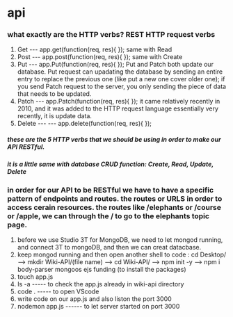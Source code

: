 # api
### what exactly are the HTTP verbs? REST HTTP request verbs
1. Get    --- app.get(function(req, res){   });  same with Read
2. Post   --- app.post(function(req, res){  });  same with Create
3. Put    --- app.Put(function(req, res){  });  Put and Patch both update our database. Put request can upadating the database by sending an entire entry to replace the previous one (like put a new one cover older one); if you send Patch request to the server, you only sending the piece of data that needs to be updated.
4. Patch  --- app.Patch(function(req, res){  });    it came relatively recently in 2010, and it was added to the HTTP request language essentially very recently, it is update data.
5. Delete --- ---  app.delete(function(req, res){  });
##### these are the 5 HTTP verbs that we should be using in order to make our API RESTful.
##### it is a little same with database CRUD function: Create, Read, Update, Delete


### in order for our API to be RESTful we have to have a specific pattern of endpoints and routes. the routes or URLS in order to access cerain resources. the routes like /elephants or /course or /apple, we can through the / to go to the elephants topic page.


1. before we use Studio 3T for MongoDB, we need to let mongod running, and connect 3T to mongoDB, and then we can creat datacbase.
2. keep mongod running and then open another shell to code : cd Desktop/  --> mkdir Wiki-API/(file name) --> cd Wiki-API/  --> npm init -y  -->  npm i body-parser mongoos ejs funding (to install the packages)
3. touch app.js
4. ls -a  ----- to check the app.js already in wiki-api directory
5. code .  ----- to open VScode
6. write code on our app.js and also liston the port 3000
7. nodemon app.js   ------ to let server started on port 3000
